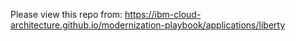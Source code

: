 Please view this repo from: https://ibm-cloud-architecture.github.io/modernization-playbook/applications/liberty
